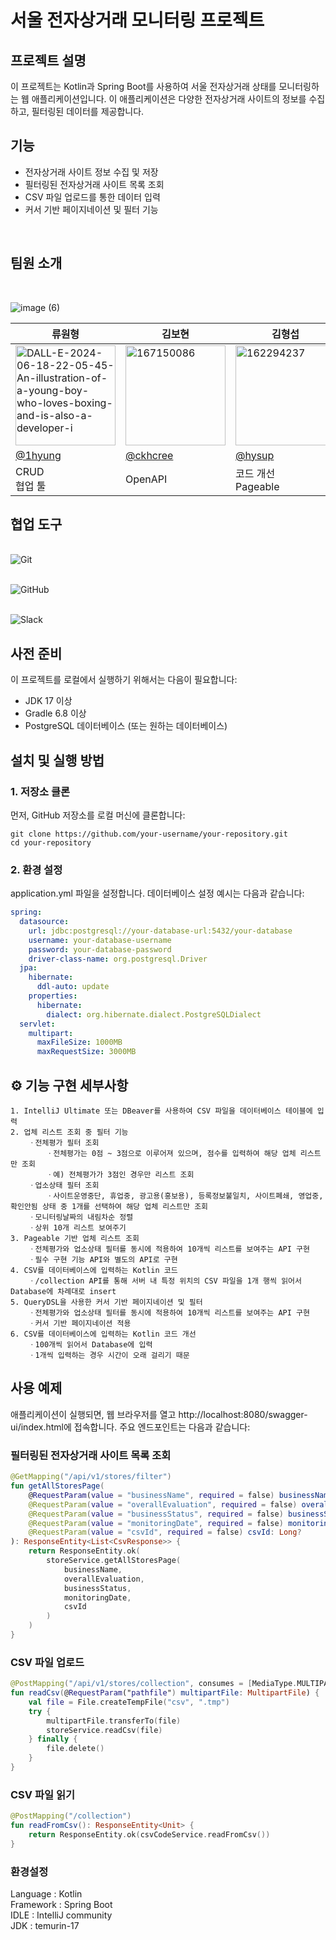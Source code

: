# 서울 전자상거래 모니터링 프로젝트

## 프로젝트 설명

이 프로젝트는 Kotlin과 Spring Boot를 사용하여 서울 전자상거래 상태를 모니터링하는 웹 애플리케이션입니다. 이 애플리케이션은 다양한 전자상거래 사이트의 정보를 수집하고, 필터링된 데이터를 제공합니다.

## 기능

- 전자상거래 사이트 정보 수집 및 저장
- 필터링된 전자상거래 사이트 목록 조회
- CSV 파일 업로드를 통한 데이터 입력
- 커서 기반 페이지네이션 및 필터 기능

<br/>

## 팀원 소개

<br/>

![image (6)](https://github.com/seoul-e-commerce-monitor/seoul-e-commerce-monitor/assets/161712242/289e90fd-f1a3-4c4f-a74f-a71b62604c4c)
<table align=center>
    <thead>
        <tr >
            <th style="text-align:center;" >류원형</th>
            <th style="text-align:center;" >김보현</th>
            <th style="text-align:center;" >김형섭</th>
            <th style="text-align:center;" >하지호</th>
        </tr>
    </thead>
    <tbody>
        <tr>
<td><a href="https://ibb.co/XytT1N0"><img width="160" src="https://i.ibb.co/SQBpbWY/DALL-E-2024-06-18-22-05-45-An-illustration-of-a-young-boy-who-loves-boxing-and-is-also-a-developer-i.png" alt="DALL-E-2024-06-18-22-05-45-An-illustration-of-a-young-boy-who-loves-boxing-and-is-also-a-developer-i" border="0"></a></td>
<td><a href="https://imgbb.com/"><img width="160" src="https://i.ibb.co/gDq6WWR/167150086.png" alt="167150086" border="0"></a></td>
<td><a href="https://imgbb.com/"><img width="160" src="https://i.ibb.co/z4t29cZ/162294237.png" alt="162294237" border="0"></a></td>
<td><a href="https://imgbb.com/"><img width="160" src="https://i.ibb.co/jgBGtBw/162549235.png" alt="162549235" border="0"></a></td>
        </tr>
        <tr>
            <td><a href="https://github.com/1hyung">@1hyung</a></td>
            <td><a href="https://github.com/ckhcree">@ckhcree</a></td>
            <td><a href="https://github.com/hysup">@hysup</a></td>
            <td><a href="https://github.com/HJH1111">@HJH1111</a></td>
        </tr>
        <tr>
            <td width="160">CRUD<br>협업 툴 </td>
            <td width="160">OpenAPI</td>
            <td width="160">코드 개선<br>Pageable</td>
            <td width="160">QueryDSL<br> 페이지네이션</td>
        </tr>
    </tbody>
</table>                                                     

## <strong>협업 도구</strong>

<br><img alt="Git" src="https://img.shields.io/badge/Git-F05032?style=flat-squre&logo=git&logoColor=white"/>

<br><img alt="GitHub" src="https://img.shields.io/badge/GitHub-181717?style=flat-squre&logo=github&logoColor=white"/>

<br><img alt="Slack" src="https://img.shields.io/badge/Slack-4A154B?style=flat-squre&logo=slack&logoColor=white"/>

## 사전 준비

이 프로젝트를 로컬에서 실행하기 위해서는 다음이 필요합니다:

- JDK 17 이상
- Gradle 6.8 이상
- PostgreSQL 데이터베이스 (또는 원하는 데이터베이스)

## 설치 및 실행 방법

### 1. 저장소 클론

먼저, GitHub 저장소를 로컬 머신에 클론합니다:

```
git clone https://github.com/your-username/your-repository.git
cd your-repository
```

### 2. 환경 설정

application.yml 파일을 설정합니다. 데이터베이스 설정 예시는 다음과 같습니다:

```yaml
spring:
  datasource:
    url: jdbc:postgresql://your-database-url:5432/your-database
    username: your-database-username
    password: your-database-password
    driver-class-name: org.postgresql.Driver
  jpa:
    hibernate:
      ddl-auto: update
    properties:
      hibernate:
        dialect: org.hibernate.dialect.PostgreSQLDialect
  servlet:
    multipart:
      maxFileSize: 1000MB
      maxRequestSize: 3000MB

```

## ⚙ 기능 구현 세부사항

```
1. IntelliJ Ultimate 또는 DBeaver를 사용하여 CSV 파일을 데이터베이스 테이블에 입력
2. 업체 리스트 조회 중 필터 기능
    ㆍ전체평가 필터 조회
        ㆍ전체평가는 0점 ~ 3점으로 이루어져 있으며, 점수를 입력하여 해당 업체 리스트만 조회
        ㆍ예) 전체평가가 3점인 경우만 리스트 조회
    ㆍ업소상태 필터 조회
        ㆍ사이트운영중단, 휴업중, 광고용(홍보용), 등록정보불일치, 사이트폐쇄, 영업중, 확인안됨 상태 중 1개를 선택하여 해당 업체 리스트만 조회
    ㆍ모니터링날짜의 내림차순 정렬
    ㆍ상위 10개 리스트 보여주기
3. Pageable 기반 업체 리스트 조회
    ㆍ전체평가와 업소상태 필터를 동시에 적용하여 10개씩 리스트를 보여주는 API 구현
    ㆍ필수 구현 기능 API와 별도의 API로 구현
4. CSV를 데이터베이스에 입력하는 Kotlin 코드
    ㆍ/collection API를 통해 서버 내 특정 위치의 CSV 파일을 1개 행씩 읽어서 Database에 차례대로 insert
5. QueryDSL을 사용한 커서 기반 페이지네이션 및 필터
    ㆍ전체평가와 업소상태 필터를 동시에 적용하여 10개씩 리스트를 보여주는 API 구현
    ㆍ커서 기반 페이지네이션 적용
6. CSV를 데이터베이스에 입력하는 Kotlin 코드 개선
    ㆍ100개씩 읽어서 Database에 입력
    ㆍ1개씩 입력하는 경우 시간이 오래 걸리기 때문
```

## 사용 예제

애플리케이션이 실행되면, 웹 브라우저를 열고 http://localhost:8080/swagger-ui/index.html에 접속합니다. 주요 엔드포인트는 다음과 같습니다:

### 필터링된 전자상거래 사이트 목록 조회

```kotlin
@GetMapping("/api/v1/stores/filter")
fun getAllStoresPage(
    @RequestParam(value = "businessName", required = false) businessName: String?,
    @RequestParam(value = "overallEvaluation", required = false) overallEvaluation: String?,
    @RequestParam(value = "businessStatus", required = false) businessStatus: String?,
    @RequestParam(value = "monitoringDate", required = false) monitoringDate: String?,
    @RequestParam(value = "csvId", required = false) csvId: Long?
): ResponseEntity<List<CsvResponse>> {
    return ResponseEntity.ok(
        storeService.getAllStoresPage(
            businessName,
            overallEvaluation,
            businessStatus,
            monitoringDate,
            csvId
        )
    )
}
```

### CSV 파일 업로드

```kotlin
@PostMapping("/api/v1/stores/collection", consumes = [MediaType.MULTIPART_FORM_DATA_VALUE])
fun readCsv(@RequestParam("pathfile") multipartFile: MultipartFile) {
    val file = File.createTempFile("csv", ".tmp")
    try {
        multipartFile.transferTo(file)
        storeService.readCsv(file)
    } finally {
        file.delete()
    }
}
```

### CSV 파일 읽기

```kotlin
@PostMapping("/collection")
fun readFromCsv(): ResponseEntity<Unit> {
    return ResponseEntity.ok(csvCodeService.readFromCsv())
}
```

### 환경설정<br/>

Language : Kotlin<br/>
Framework : Spring Boot<br/>
IDLE : IntelliJ community<br/>
JDK : temurin-17 <br/>